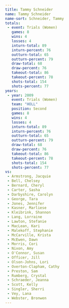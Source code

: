 ```yaml
---
title: Tammy Schneider
name: Tammy Schneider
name-sort: Schneider, Tammy
totals:
 - event: Trials (Women)
   games: 8
   wins: 4
   losses: 4
   inturn-total: 89
   inturn-percent: 76
   outturn-total: 65
   outturn-percent: 79
   draw-total: 68
   draw-percent: 76
   takeout-total: 86
   takeout-percent: 78
   shots-total: 154
   shots-percent: 77
years:
 - year: 2009
   event: Trials (Women)
   team: "HOLL"
   position: Second
   games: 8
   wins: 4
   losses: 4
   inturn-total: 89
   inturn-percent: 76
   outturn-total: 65
   outturn-percent: 79
   draw-total: 68
   draw-percent: 76
   takeout-total: 86
   takeout-percent: 78
   shots-total: 154
   shots-percent: 77
vs:
 - Armstrong, Jacquie
 - Bell, Chelsey
 - Bernard, Cheryl
 - Carter, Sasha
 - Darbyshire, Carolyn
 - George, Tara
 - Jones, Jennifer
 - Kasner, Marliese
 - Kleibrink, Shannon
 - Lang, Lorraine
 - Lawton, Stefanie
 - MacLean, Kari
 - Malekoff, Stephanie
 - McCarville, Krista
 - McEwen, Dawn
 - Morris, Cori
 - Nixon, Amy
 - O'Connor, Susan
 - Officer, Jill
 - Olson-Johns, Lori
 - Overton-Clapham, Cathy
 - Preston, Sam
 - Rumberg, Crystal
 - Schraeder, Jeanna
 - Scott, Kelly
 - Singler, Sherri
 - Vey, Lana
 - Webster, Bronwen
---
```

